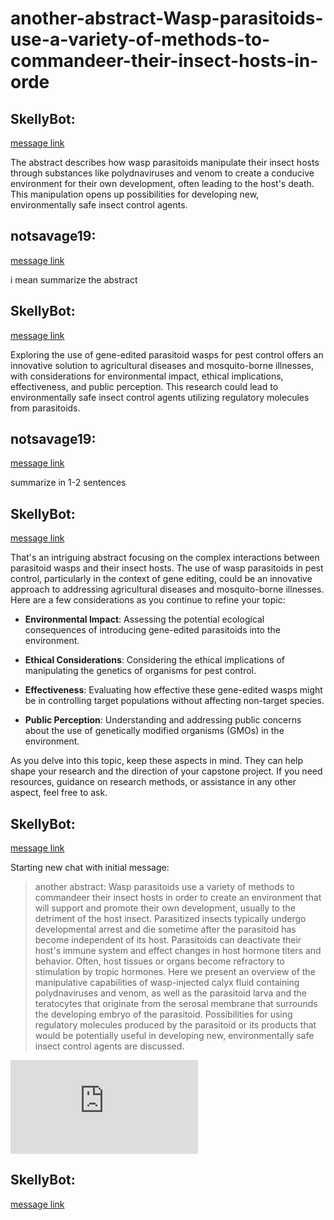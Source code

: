 # another-abstract-Wasp-parasitoids-use-a-variety-of-methods-to-commandeer-their-insect-hosts-in-orde

## **SkellyBot**:

 [message link](https://discord.com/channels/1194766712680222800/1219758618191331338/1219758857451212931) 

 The abstract describes how wasp parasitoids manipulate their insect hosts through substances like polydnaviruses and venom to create a conducive environment for their own development, often leading to the host's death. This manipulation opens up possibilities for developing new, environmentally safe insect control agents.

## **notsavage19**:

 [message link](https://discord.com/channels/1194766712680222800/1219758618191331338/1219758855928549457) 

 i mean summarize the abstract

## **SkellyBot**:

 [message link](https://discord.com/channels/1194766712680222800/1219758618191331338/1219758783283335211) 

 Exploring the use of gene-edited parasitoid wasps for pest control offers an innovative solution to agricultural diseases and mosquito-borne illnesses, with considerations for environmental impact, ethical implications, effectiveness, and public perception. This research could lead to environmentally safe insect control agents utilizing regulatory molecules from parasitoids.

## **notsavage19**:

 [message link](https://discord.com/channels/1194766712680222800/1219758618191331338/1219758782024912918) 

 summarize in 1-2 sentences

## **SkellyBot**:

 [message link](https://discord.com/channels/1194766712680222800/1219758618191331338/1219758625426509905) 

 That's an intriguing abstract focusing on the complex interactions between parasitoid wasps and their insect hosts. The use of wasp parasitoids in pest control, particularly in the context of gene editing, could be an innovative approach to addressing agricultural diseases and mosquito-borne illnesses. Here are a few considerations as you continue to refine your topic:

- **Environmental Impact**: Assessing the potential ecological consequences of introducing gene-edited parasitoids into the environment.
  
- **Ethical Considerations**: Considering the ethical implications of manipulating the genetics of organisms for pest control.

- **Effectiveness**: Evaluating how effective these gene-edited wasps might be in controlling target populations without affecting non-target species.

- **Public Perception**: Understanding and addressing public concerns about the use of genetically modified organisms (GMOs) in the environment.

As you delve into this topic, keep these aspects in mind. They can help shape your research and the direction of your capstone project. If you need resources, guidance on research methods, or assistance in any other aspect, feel free to ask.

## **SkellyBot**:

 [message link](https://discord.com/channels/1194766712680222800/1219758618191331338/1219758620816707745) 

 Starting new chat with initial message:

> another abstract: Wasp parasitoids use a variety of methods to commandeer their insect hosts in order to create an environment that will support and promote their own development, usually to the detriment of the host insect. Parasitized insects typically undergo developmental arrest and die sometime after the parasitoid has become independent of its host. Parasitoids can deactivate their host's immune system and effect changes in host hormone titers and behavior. Often, host tissues or organs become refractory to stimulation by tropic hormones. Here we present an overview of the manipulative capabilities of wasp-injected calyx fluid containing polydnaviruses and venom, as well as the parasitoid larva and the teratocytes that originate from the serosal membrane that surrounds the developing embryo of the parasitoid. Possibilities for using regulatory molecules produced by the parasitoid or its products that would be potentially useful in developing new, environmentally safe insect control agents are discussed.

![chat-1219758618191331338.json](https://cdn.discordapp.com/attachments/1219758618191331338/1219758888685928508/chat-1219758618191331338.json?ex=6615b27d&is=66033d7d&hm=b1a66c2dbfb4f412a10e2c0bfdcd68185470feb2988a811ad0ee91823662e184&)

## **SkellyBot**:

 [message link](https://discord.com/channels/1194766712680222800/1219758618191331338/1219758619025739988) 

 

